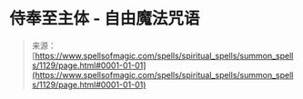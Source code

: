 <!--yml

category: 未分类

date: 2024-06-12 18:33:58

-->

# 侍奉至主体 - 自由魔法咒语

> 来源：[https://www.spellsofmagic.com/spells/spiritual_spells/summon_spells/1129/page.html#0001-01-01](https://www.spellsofmagic.com/spells/spiritual_spells/summon_spells/1129/page.html#0001-01-01)
